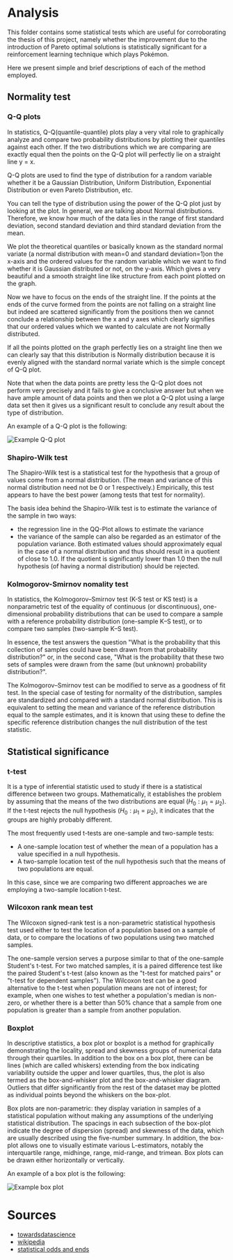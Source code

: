 # Analysis

This folder contains some statistical tests which are useful for corroborating the thesis of this project, namely whether the improvement due to the introduction of Pareto optimal solutions is statistically significant for a reinforcement learning technique which plays Pokémon.

Here we present simple and brief descriptions of each of the method employed.

## Normality test

### Q-Q plots

In statistics, Q-Q(quantile-quantile) plots play a very vital role to graphically analyze and compare two probability distributions by plotting their quantiles against each other. If the two distributions which we are comparing are exactly equal then the points on the Q-Q plot will perfectly lie on a straight line y = x.

Q-Q plots are used to find the type of distribution for a random variable whether it be a Gaussian Distribution, Uniform Distribution, Exponential Distribution or even Pareto Distribution, etc. 

You can tell the type of distribution using the power of the Q-Q plot just by looking at the plot. In general, we are talking about Normal distributions.
Therefore, we know how much of the data lies in the range of first standard deviation, second standard deviation and third standard deviation from the mean.

We plot the theoretical quantiles or basically known as the standard normal variate (a normal distribution with mean=0 and standard deviation=1)on the x-axis and the ordered values for the random variable which we want to find whether it is Gaussian distributed or not, on the y-axis. Which gives a very beautiful and a smooth straight line like structure from each point plotted on the graph.

Now we have to focus on the ends of the straight line. If the points at the ends of the curve formed from the points are not falling on a straight line but indeed are scattered significantly from the positions then we cannot conclude a relationship between the x and y axes which clearly signifies that our ordered values which we wanted to calculate are not Normally distributed.

If all the points plotted on the graph perfectly lies on a straight line then we can clearly say that this distribution is Normally distribution because it is evenly aligned with the standard normal variate which is the simple concept of Q-Q plot.

Note that when the data points are pretty less the Q-Q plot does not perform very precisely and it fails to give a conclusive answer but when we have ample amount of data points and then we plot a Q-Q plot using a large data set then it gives us a significant result to conclude any result about the type of distribution.

An example of a Q-Q plot is the following:

![Example Q-Q plot](https://upload.wikimedia.org/wikipedia/commons/thumb/c/ca/Weibull_qq.svg/1024px-Weibull_qq.svg.png)


### Shapiro-Wilk test

The Shapiro-Wilk test is a statistical test for the hypothesis that a group of values come from a normal distribution. (The mean and variance of this normal distribution need not be 0 or 1 respectively.) Empirically, this test appears to have the best power (among tests that test for normality).

The basis idea behind the Shapiro-Wilk test is to estimate the variance of the sample in two ways: 
- the regression line in the QQ-Plot allows to estimate the variance
- the variance of the sample can also be regarded as an estimator of the population variance. Both estimated values should approximately equal in the case of a normal distribution and thus should result in a quotient of close to 1.0. If the quotient is significantly lower than 1.0 then the null hypothesis (of having a normal distribution) should be rejected.

### Kolmogorov-Smirnov nomality test

In statistics, the Kolmogorov–Smirnov test (K-S test or KS test) is a nonparametric test of the equality of continuous (or discontinuous), one-dimensional probability distributions that can be used to compare a sample with a reference probability distribution (one-sample K–S test), or to compare two samples (two-sample K–S test). 

In essence, the test answers the question "What is the probability that this collection of samples could have been drawn from that probability distribution?" or, in the second case, "What is the probability that these two sets of samples were drawn from the same (but unknown) probability distribution?".

The Kolmogorov–Smirnov test can be modified to serve as a goodness of fit test. In the special case of testing for normality of the distribution, samples are standardized and compared with a standard normal distribution. This is equivalent to setting the mean and variance of the reference distribution equal to the sample estimates, and it is known that using these to define the specific reference distribution changes the null distribution of the test statistic.

## Statistical significance

### t-test

It is a type of inferential statistic used to study if there is a statistical difference between two groups. Mathematically, it establishes the problem by assuming that the means of the two distributions are equal ($H_0: \mu_1=\mu_2$). If the t-test rejects the null hypothesis ($H_0: \mu_1=\mu_2$), it indicates that the groups are highly probably different.

The most frequently used t-tests are one-sample and two-sample tests:
- A one-sample location test of whether the mean of a population has a value specified in a null hypothesis.
- A two-sample location test of the null hypothesis such that the means of two populations are equal. 

In this case, since we are comparing two different approaches we are employing a two-sample location t-test.

### Wilcoxon rank mean test

The Wilcoxon signed-rank test is a non-parametric statistical hypothesis test used either to test the location of a population based on a sample of data, or to compare the locations of two populations using two matched samples.

The one-sample version serves a purpose similar to that of the one-sample Student's t-test. For two matched samples, it is a paired difference test like the paired Student's t-test (also known as the "t-test for matched pairs" or "t-test for dependent samples"). The Wilcoxon test can be a good alternative to the t-test when population means are not of interest; for example, when one wishes to test whether a population's median is non-zero, or whether there is a better than 50% chance that a sample from one population is greater than a sample from another population.

### Boxplot

In descriptive statistics, a box plot or boxplot is a method for graphically demonstrating the locality, spread and skewness groups of numerical data through their quartiles. In addition to the box on a box plot, there can be lines (which are called whiskers) extending from the box indicating variability outside the upper and lower quartiles, thus, the plot is also termed as the box-and-whisker plot and the box-and-whisker diagram. Outliers that differ significantly from the rest of the dataset may be plotted as individual points beyond the whiskers on the box-plot.

Box plots are non-parametric: they display variation in samples of a statistical population without making any assumptions of the underlying statistical distribution. The spacings in each subsection of the box-plot indicate the degree of dispersion (spread) and skewness of the data, which are usually described using the five-number summary. In addition, the box-plot allows one to visually estimate various L-estimators, notably the interquartile range, midhinge, range, mid-range, and trimean. Box plots can be drawn either horizontally or vertically. 

An example of a box plot is the following:

![Example box plot](https://upload.wikimedia.org/wikipedia/commons/2/2a/Boxplots_with_skewness.png)

# Sources

- [towardsdatascience](https://towardsdatascience.com/)
- [wikipedia](https://en.wikipedia.org/)
- [statistical odds and ends](https://statisticaloddsandends.wordpress.com/)